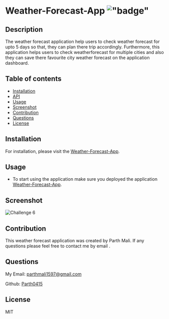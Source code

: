 # Weather-Forecast-App !["badge"](https://img.shields.io/badge/license-MIT-green)

## Description

The weather forecast application help users to check weather forecast for upto 5 days so that, they can plan there trip accordingly. Furthermore, this application helps users to check weatherforecast for multiple cities and also they can save there favourite city weather forecast on the application dashboard.

## Table of contents

- [Installation](#installation)
- [API](#API)
- [Usage](#usage)
- [Screenshot](#screenshot)
- [Contribution](#contribution)
- [Questions](#questions)
- [License](#license)

## Installation

For installation, please visit the [Weather-Forecast-App](https://github.com/Parth0415/Weather-Forecast-App).


## Usage

- To start using the application make sure you deployed the application [Weather-Forecast-App]().


## Screenshot

![Challenge 6](.png?raw=true "Challenge 6")


## Contribution

This weather forecast application was created by Parth Mali. If any questions please feel free to contact me by email .

## Questions

My Email:
[parthmali1597@gmail.com](mailto:parthmali1597@gmail.com)

Github:
[Parth0415](https://github.com/Parth0415)

## License

MIT
